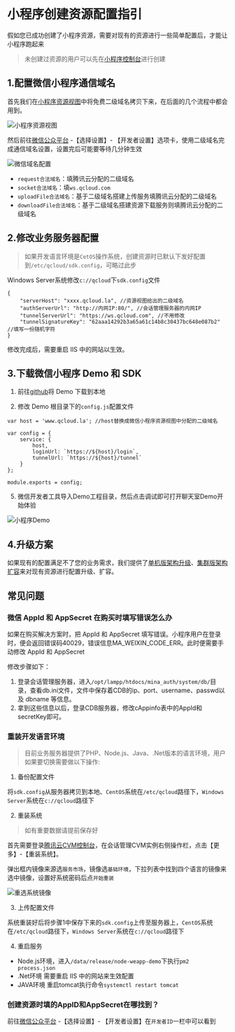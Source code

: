 # 小程序创建资源配置指引

假如您已成功创建了小程序资源，需要对现有的资源进行一些简单配置后，才能让小程序跑起来
>未创建过资源的用户可以先在[小程序控制台](https://console.qcloud.com/la)进行创建

## 1.配置微信小程序通信域名

首先我们在[小程序资源视图](https://console.qcloud.com/la)中将免费二级域名拷贝下来，在后面的几个流程中都会用到。

![小程序资源视图](https://mc.qcloudimg.com/static/img/95d83cc575c1aabc66cbdcaf63bc8619/18.png)

然后前往[微信公众平台](https://mp.weixin.qq.com) -【选择设置】- 【开发者设置】选项卡，使用二级域名完成通信域名设置，设置完后可能要等待几分钟生效

![微信域名配置](https://mc.qcloudimg.com/static/img/79cdbc773a6030b6055951d72e8735e3/16.png)

- `request合法域名`：填腾讯云分配的二级域名
- `socket合法域名`：填`ws.qcloud.com`
- `uploadFile合法域名`：基于二级域名搭建上传服务填腾讯云分配的二级域名
- `downloadFile合法域名`：基于二级域名搭建资源下载服务则填腾讯云分配的二级域名

## 2.修改业务服务器配置

>如果开发语言环境是`CetOS`操作系统，创建资源时已默认下发好配置到`/etc/qcloud/sdk.config`，可略过此步

Windows Server系统修改`c://qcloud`下`sdk.config`文件

```
{
    "serverHost": "xxxx.qcloud.la", //资源视图给出的二级域名
    "authServerUrl": "http://内网IP:80/", //会话管理服务器的内网IP
    "tunnelServerUrl": "https://ws.qcloud.com", //不用修改
    "tunnelSignatureKey": "62aaa14292b3a65a61c14b8c30437bc648e087b2" //填写一份随机字符
}
```

修改完成后，需要重启 IIS 中的网站以生效。

## 3.下载微信小程序 Demo 和 SDK

1) 前往[github](https://github.com/CFETeam/weapp-client-demo)将 Demo 下载到本地

2) 修改 Demo 根目录下的`config.js`配置文件

```
var host = 'www.qcloud.la'; //host替换成微信小程序资源视图中分配的二级域名

var config = {
    service: {
        host,
        loginUrl: `https://${host}/login`,
        tunnelUrl: `https://${host}/tunnel`
    }
};

module.exports = config;
```

5) 微信开发者工具导入Demo工程目录，然后点击调试即可打开聊天室Demo开始体验

![小程序Demo](https://mc.qcloudimg.com/static/img/05f7d737bc4dc74021aa5db49bf66aa0/17.png)

## 4.升级方案
如果现有的配置满足不了您的业务需求，我们提供了[单机版架构升级](https://github.com/CFETeam/weapp-doc/blob/master/medium_solution.md)、[集群版架构扩容](https://github.com/CFETeam/weapp-doc/blob/master/large_solution.md)来对现有资源进行配置升级、扩容。

## 常见问题

### 微信 AppId 和 AppSecret 在购买时填写错误怎么办

如果在购买解决方案时，把 AppId 和 AppSecret 填写错误。小程序用户在登录时，便会返回错误码40029，错误信息MA_WEIXIN_CODE_ERR。此时便需要手动修改 AppId 和 AppSecret

修改步骤如下：
1) 登录会话管理服务器，进入`/opt/lampp/htdocs/mina_auth/system/db/`目录，查看db.ini文件，文件中保存着CDB的ip、port、username、passwd以及 dbname 等信息。
2) 拿到这些信息以后，登录CDB服务器，修改cAppinfo表中的AppId和secretKey即可。

### 重装开发语言环境

> 目前业务服务器提供了PHP、Node.js、Java、.Net版本的语言环境，用户如果要切换需要做以下操作:

1) 备份配置文件

将`sdk.config`从服务器拷贝到本地、`CentOS`系统在`/etc/qcloud`路径下，`Windows Server`系统在`c://qcloud`路径下

2) 重装系统

> 如有重要数据请提前保存好

首先需要登录[腾讯云CVM控制台](https://console.qcloud.com/cvm)，在会话管理CVM实例右侧操作栏，点击【更多】-【重装系统】。

弹出框内镜像来源选`服务市场`，镜像选`基础环境`，下拉列表中找到四个语言的镜像来选中镜像，设置好系统密码后点`开始重装`

![重选系统镜像](https://mc.qcloudimg.com/static/img/57da50a2f470d7186020b4e39f5ea15a/22.png)

3) 上传配置文件

系统重装好后将步骤1中保存下来的`sdk.config`上传至服务器上，`CentOS`系统在`/etc/qcloud`路径下，`Windows Server`系统在`c://qcloud`路径下

4) 重启服务

- Node.js环境，进入`/data/release/node-weapp-demo`下执行`pm2 process.json`
- .Net环境 需要重启 IIS 中的网站来生效配置
- JAVA环境 重启tomcat执行命令`systemctl restart tomcat`

### 创建资源时填的AppID和AppSecret在哪找到？

前往[微信公众平台](https://mp.weixin.qq.com) -【选择设置】- 【开发者设置】在`开发者ID`一栏中可以看到